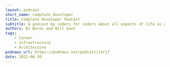 ```yaml
---
layout: podcast
short_name: complete_developer
title: Complete Developer Podcast
subtitle: A podcast by coders for coders about all aspects of life as a developer.
authors: BJ Burns and Will Gant
tags:
    - Career
    - Infrastructure
    - Architecture
podnews_url: https://podnews.net/podcast/i4rj7
date: 2022-06-30
---
```

